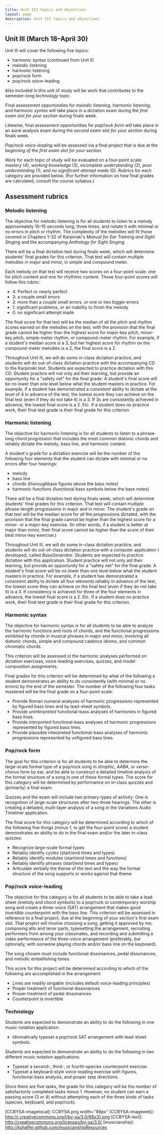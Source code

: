 ```yaml
---
title: Unit III topics and objectives
layout: page
description: Unit III topics and objectives
---
```



## Unit III (March 18–April 30) ##

Unit III will cover the following five topics:

- harmonic syntax (continued from Unit II)  
- melodic listening  
- harmonic listening  
- pop/rock form  
- pop/rock voice-leading  

Also included in this unit of study will be work that contributes to the semester-long *technology* topic.

Final assessment opportunities for *melodic listening*, *harmonic listening*, and *harmonic syntax* will take place in a dictation exam during the *first exam slot for your section* during finals week.

Likewise, final assessment opportunities for *pop/rock form* will take place in an aural analysis exam during the *second exam slot for your section* during finals week.

*Pop/rock voice-leading* will be assessed via a final project that is due at the *beginning of the first exam slot for your section*.

Work for each topic of study will be evaluated on a four-point scale: *mastery* (4), *working knowledge* (3), *incomplete understanding* (2), *poor understanding* (1), and *no significant attempt made* (0). Rubrics for each category are provided below. (For further information on how final grades are calculated, consult the course syllabus.)


## Assessment rubrics ##

### Melodic listening ###

The objective for melodic listening is for all students to listen to a melody approximately 10–15 seconds long, three times, and notate it with minimal or no errors in pitch or rhythm. The complexity of the melodies will fit those covered in Chapters 1–32 of Karpinski's *Manual for Ear Training and Sight Singing* and the accompanying *Anthology for Sight Singing*.

There will be a final dictation test during finals week, which will determine students' final grades for this criterion. That test will contain multiple melodies in major and minor, in simple and compound meter. 

Each melody on that test will receive two scores on a four-point scale: one for pitch content and one for rhythmic content. Those four-point scores will follow this rubric:

- 4: Perfect or nearly perfect  
- 3: a couple small errors  
- 2: more than a couple small errors, or one or two bigger errors  
- 1: significant problems, or an inability to finish the melody  
- 0: no significant attempt made

The final score for that test will be the median of all the pitch and rhythm scores earned on the melodies on the test, with the provision that the final grade cannot be higher than the highest score for major-key pitch, minor-key pitch, simple-meter rhythm, or compound-meter rhythm. For example, if a student's median score is a 3, but her highest score for rhythm on the compound-meter melodies is a 2, the final score is a 2.

Throughout Unit III, we will do some in-class dictation practice, and students will do out-of-class dictation practice with the accompanying CD to the Karpinski text. Students are expected to practice dictation with this CD. Student practice will not only aid their learning, but provide an opportunity for a "safety net" for the final grade. A student's final score will be no lower than one level below what the student masters in practice. For example, if a student has demonstrated a *consistent* ability to dictate at the level of 4 in advance of the test, the lowest score they can achieve on the final test (even if they do not take it) is a 3. If 3s are consistently achieved in advance, the lowest final score is a 2. Etc. If a student does no practice work, their final test grade is their final grade for this criterion.


### Harmonic listening ###

The objective for harmonic listening is for all students to listen to a phrase-long chord progression that includes the most common diatonic chords and reliably dictate the melody, bass line, and harmonic content.

A student's grade for a dictation exercise will be the number of the following four elements that the student can dictate with minimal or no errors after four hearings:

- melody  
- bass line  
- chords (thoroughbass figures above the bass notes)  
- harmonic functions (functional bass symbols below the bass notes)

There will be a final dictation test during finals week, which will determine students' final grades for this criterion. That test will contain multiple phrase-length progressions in major and in minor. The student's grade on that test will be the median score for all the progressions dictated, with the provision that the final grade cannot be higher than the highest score for a minor- or a major-key exercise. (In other words, if a student is better at major than minor, their final score cannot be higher than the score of their best minor-key exercise.)

Throughout Unit III, we will do some in-class dictation practice, and students will do out-of-class dictation practice with a computer application I developed, called *BassGenerator*. Students are expected to practice dictation with this application. Student practice will not only aid their learning, but provide an opportunity for a "safety net" for the final grade. A student's final score will be no lower than one level below what the student masters in practice. For example, if a student has demonstrated a *consistent* ability to dictate all four elements reliably in advance of the test, the lowest score they can achieve on the final test (even if they do not take it) is a 3. If consistency is achieved for three of the four elements in advance, the lowest final score is a 2. Etc. If a student does no practice work, their final test grade is their final grade for this criterion.


### Harmonic syntax ###

The objective for harmonic syntax is for all students to be able to analyze the harmonic functions and roots of chords, and the functional progressions exhibited by chords in musical phrases in major and minor, involving all diatonic chords, simple and compound cadence idioms, and common chromatic chords.

This criterion will be assessed in the harmonic analyses performed on dictation exercises, voice-leading exercises, quizzes, and model composition assignments.

Final grades for this criterion will be determined by what of the following a student demonstrates an ability to do consistently (with minimal or no errors) by the end of the semester. The number of the following four tasks mastered will be the final grade on a four-point scale:

- Provide Roman numeral analyses of harmonic progressions represented by figured bass lines and by lead-sheet symbols.  
- Provide *uninterpreted* functional-bass analyses of harmonies in figured bass lines.  
- Provide *interpreted* functional-bass analyses of harmonic progressions represented by figured bass lines.  
- Provide plausible interpreted functional-bass analyses of harmonic progressions represented by unfigured bass lines.  


### Pop/rock form ###

The goal for this criterion is for all students to be able to determine the large-scale formal type of a pop/rock song in *strophic*, *AABA*, or *verse-chorus* form by ear, and be able to construct a detailed timeline analysis of the formal structure of a song in one of these formal types. The score for this category will be determined by performance on in-class quizzes and (primarily) a final exam.

Quizzes and the exam will include two primary types of activity: One is recognition of large-scale structures after two–three hearings. The other is creating a detailed, multi-layer analysis of a song in the Variations Audio Timeliner application.

The final score for this category will be determined according to which of the following five things (minus 1, to get the four-point score) a student demonstrates an ability to do in the final exam and/or the later in-class quizzes:

- Recognize large-scale formal types  
- Reliably identify cycles (start/end times and types)  
- Reliably identify modules (start/end times and functions)  
- Reliably identify phrases (start/end times and types)  
- Articulate verbally the theme of the text and the way the formal structure of the song supports or works against that theme 

### Pop/rock voice-leading ###

The objective for this category is for all students to be able to take a lead sheet (melody and chord symbols) to a pop/rock or contemporary worship song and create a three-voice (SAT) arrangement that makes good *invertible* counterpoint with the bass line. This criterion will be assessed in reference to a final project, due at the beginning of your section's first exam slot. That project will involve choosing a song, getting it approved by me, composing alto and tenor parts, typesetting the arrangement, recruiting performers from among your classmates, and recording and submitting a video performance of the three-voice arrangement (preferably, but optionally, with someone playing chords and/or bass line on the keyboard).

The song chosen must include functional dissonances, pedal dissonances, and melodic embellishing tones.

This score for this project will be determined according to which of the following are accomplished in the arrangement:

- Lines are readily singable (includes default voice-leading principles)  
- Proper treatment of functional dissonances  
- Proper treatment of pedal dissonances  
- Counterpoint is invertible


### Technology ###

Students are expected to demonstrate an ability to do the following in *one* music notation application:

- Idiomatically typeset a pop/rock SAT arrangement with lead-sheet symbols. 

Students are expected to demonstrate an ability to do the following in *two* different music notation applications:

- Typeset a second-, third-, or fourth-species counterpoint exercise.  
- Typeset a keyboard-style voice-leading exercise with figures, functional-bass analysis, and proper step directions.

Since there are five tasks, the grade for this category will be the number of satisfactorily completed tasks minus 1. However, no student can earn a passing score (3 or 4) without attempting each of the three kinds of tasks (species, keyboard, and pop/rock).

[LC]: http://learningcatalytics.com
[CCBYSA-imagelocal]: CCBYSA.png width="88px"
[CCBYSA-imageweb]: http://i.creativecommons.org/l/by-sa/3.0/88x31.png
[CCBYSA-text]: http://creativecommons.org/licenses/by-sa/3.0/
[musicianship]: http://kshaffer.github.com/musicianshipResources